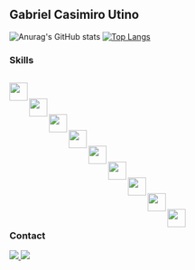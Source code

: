 ## Gabriel Casimiro Utino

![Anurag's GitHub stats](https://github-readme-stats.vercel.app/api?username=Gabriel-Utino&theme=rose_pine&show_icons=true)
[![Top Langs](https://github-readme-stats.vercel.app/api/top-langs/?username=Gabriel-Utino&theme=rose_pine&layout=compact)](https://github.com/anuraghazra/github-readme-stats)

<!--
<img src="https://github-readme-stats.vercel.app/api/top-langs/?username=Gabriel-Utino&theme=rose_pine&hide_langs_below=1" align="right"  />
<img src="https://github-readme-stats.vercel.app/api?username=Gabriel-Utino&theme=rose_pine&show_icons=true">
-->

### Skills
<!--
  ![HTML5](https://img.shields.io/badge/-HTML5-333333?style=flat&logo=HTML5)
  ![CSS](https://img.shields.io/badge/-CSS-333333?style=flat&logo=CSS3&logoColor=1572B6)
  ![JavaScript](https://img.shields.io/badge/-JavaScript-333333?style=flat&logo=javascript)
  ![React](https://img.shields.io/badge/-React-333333?style=flat&logo=react)
  ![Java](https://img.shields.io/badge/-Java-333333?style=flat&logo=Java&logoColor=007396)
  ![MySQL](https://img.shields.io/badge/-MySQL-333333?style=flat&logo=mysql)

<code><img align="left" height="32" src="https://raw.githubusercontent.com/github/explore/80688e429a7d4ef2fca1e82350fe8e3517d3494d/topics/html/html.png" alt="HTML5"/></code>
<code><img align="left" height="32" src="https://raw.githubusercontent.com/github/explore/80688e429a7d4ef2fca1e82350fe8e3517d3494d/topics/css/css.png" alt="CSS"/></code>
<code><img align="left" height="32" src="https://raw.githubusercontent.com/github/explore/80688e429a7d4ef2fca1e82350fe8e3517d3494d/topics/javascript/javascript.png" alt="Javascript"/></code>
<code><img align="left" height="32" src="https://raw.githubusercontent.com/github/explore/80688e429a7d4ef2fca1e82350fe8e3517d3494d/topics/react/react.png" alt="React"/></code>
<code><img height="32" src="https://raw.githubusercontent.com/github/explore/80688e429a7d4ef2fca1e82350fe8e3517d3494d/topics/typescript/typescript.png" alt="Typescript"/></code>
<code><img height="32" src="https://raw.githubusercontent.com/github/explore/80688e429a7d4ef2fca1e82350fe8e3517d3494d/topics/nodejs/nodejs.png" alt="Nodejs"/></code>
-->
<code>
<img align="left" height="32" src="https://img.shields.io/badge/C%23-239120?style=for-the-badge&logo=c-sharp&logoColor=white" />
</code><code>
<img align="left" height="32" src="https://img.shields.io/badge/HTML-239120?style=for-the-badge&logo=html5&logoColor=white" />
</code><code>
<img align="left" height="32" src="https://img.shields.io/badge/CSS-239120?&style=for-the-badge&logo=css3&logoColor=white" />
</code><code>
<img align="left" height="32" src="https://img.shields.io/badge/JavaScript-F7DF1E?style=for-the-badge&logo=javascript&logoColor=black" />
</code><code>
<img align="left" height="32" src="https://img.shields.io/badge/TypeScript-007ACC?style=for-the-badge&logo=typescript&logoColor=white" />
</code><code>
<img align="left" height="32" src="https://img.shields.io/badge/Sass-CC6699?style=for-the-badge&logo=sass&logoColor=white" />
</code><code>
<img align="left" height="32" src="https://img.shields.io/badge/React-20232A?style=for-the-badge&logo=react&logoColor=61DAFB" />
</code><code>
<img align="left" height="32" src="https://img.shields.io/badge/Java-ED8B00?style=for-the-badge&logo=java&logoColor=white" />
</code><code>
<img align="left" height="32" src="https://img.shields.io/badge/Tailwind_CSS-38B2AC?style=for-the-badge&logo=tailwind-css&logoColor=white" />
</code>
<!--
<img src="" />
-->

### Contact

<a href="mailto:gabriel.utino@uscsonline.com.br"><img src="https://img.shields.io/badge/Gmail-D14836?style=for-the-badge&logo=gmail&logoColor=white" />
<a href="https://www.linkedin.com/in/gabriel-casimiro-utino-b5924a249/"><img src="https://img.shields.io/badge/LinkedIn-0077B5?style=for-the-badge&logo=linkedin&logoColor=white" /> 
  
